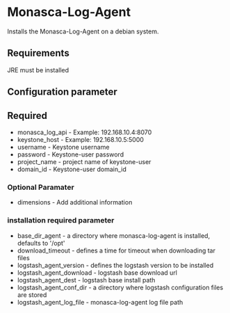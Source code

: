 # Monasca-Log-Agent
Installs the Monasca-Log-Agent on a debian system.

## Requirements
JRE must be installed

## Configuration parameter

## Required
* monasca_log_api - Example: 192.168.10.4:8070
* keystone_host - Example: 192.168.10.5:5000
* username - Keystone username
* password - Keystone-user password
* project_name - project name of keystone-user
* domain_id - Keystone-user domain_id

### Optional Paramater
* dimensions - Add additional information

### installation required parameter
* base_dir_agent - a directory where monasca-log-agent is installed, defaults to '/opt'
* download_timeout - defines a time for timeout when downloading tar files
* logstash_agent_version - defines the logstash version to be installed
* logstash_agent_download - logstash base download url
* logstash_agent_dest - logstash base install path
* logstash_agent_conf_dir - a directory where logstash configuration files are stored
* logstash_agent_log_file - monasca-log-agent log file path